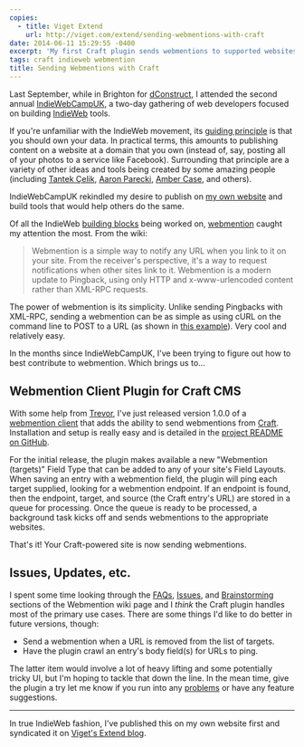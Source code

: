 ```yaml
---
copies:
  - title: Viget Extend
    url: http://viget.com/extend/sending-webmentions-with-craft
date: 2014-06-11 15:29:55 -0400
excerpt: 'My first Craft plugin sends webmentions to supported websites.'
tags: craft indieweb webmention
title: Sending Webmentions with Craft
---
```


Last September, while in Brighton for [dConstruct](http://2013.dconstruct.org/), I attended the second annual [IndieWebCampUK](http://indiewebcamp.com/2013/UK), a two-day gathering of web developers focused on building [IndieWeb](http://indiewebcamp.com/) tools.

If you're unfamiliar with the IndieWeb movement, its [guiding principle](http://indiewebcamp.com/Principles) is that you should own your data. In practical terms, this amounts to publishing content on a website at a domain that you own (instead of, say, posting all of your photos to a service like Facebook). Surrounding that principle are a variety of other ideas and tools being created by some amazing people (including [Tantek Çelik](http://tantek.com/), [Aaron Parecki](http://aaronparecki.com/), [Amber Case](http://caseorganic.com/), and others).

IndieWebCampUK rekindled my desire to publish on [my own website](http://sixtwothree.org/) and build tools that would help others do the same.

Of all the IndieWeb [building blocks](http://indiewebcamp.com/building-blocks) being worked on, [webmention](http://indiewebcamp.com/webmention) caught my attention the most. From the wiki:

> Webmention is a simple way to notify any URL when you link to it on your site. From the receiver's perspective, it's a way to request notifications when other sites link to it. Webmention is a modern update to Pingback, using only HTTP and x-www-urlencoded content rather than XML-RPC requests.

The power of webmention is its simplicity. Unlike sending Pingbacks with XML-RPC, sending a webmention can be as simple as using cURL on the command line to POST to a URL (as shown in [this example](http://indiewebcamp.com/webmention#How_to_Test_Webmentions)). Very cool and relatively easy.

In the months since IndieWebCampUK, I've been trying to figure out how to best contribute to webmention. Which brings us to…

## Webmention Client Plugin for Craft CMS

With some help from [Trevor](http://trevordavis.net/), I've just released version 1.0.0 of a [webmention client](https://github.com/jgarber623/craft-webmention-client) that adds the ability to send webmentions from [Craft](http://buildwithcraft.com/). Installation and setup is really easy and is detailed in the [project README on GitHub](https://github.com/jgarber623/craft-webmention-client/blob/master/README.md).

For the initial release, the plugin makes available a new "Webmention (targets)" Field Type that can be added to any of your site's Field Layouts. When saving an entry with a webmention field, the plugin will ping each target supplied, looking for a webmention endpoint. If an endpoint is found, then the endpoint, target, and source (the Craft entry's URL) are stored in a queue for processing. Once the queue is ready to be processed, a background task kicks off and sends webmentions to the appropriate websites.

That's it! Your Craft-powered site is now sending webmentions.

## Issues, Updates, etc.

I spent some time looking through the [FAQs](http://indiewebcamp.com/webmention#FAQ), [Issues](http://indiewebcamp.com/webmention#Issues), and [Brainstorming](http://indiewebcamp.com/webmention#Brainstorming) sections of the Webmention wiki page and I _think_ the Craft plugin handles most of the primary use cases. There are some things I'd like to do better in future versions, though:

- Send a webmention when a URL is removed from the list of targets.
- Have the plugin crawl an entry's body field(s) for URLs to ping.

The latter item would involve a lot of heavy lifting and some potentially tricky UI, but I'm hoping to tackle that down the line. In the mean time, give the plugin a try let me know if you run into any [problems](https://github.com/jgarber623/craft-webmention-client/issues) or have any feature suggestions.

---

In true IndieWeb fashion, I've published this on my own website first and syndicated it on [Viget's Extend blog](http://viget.com/extend/sending-webmentions-with-craft).